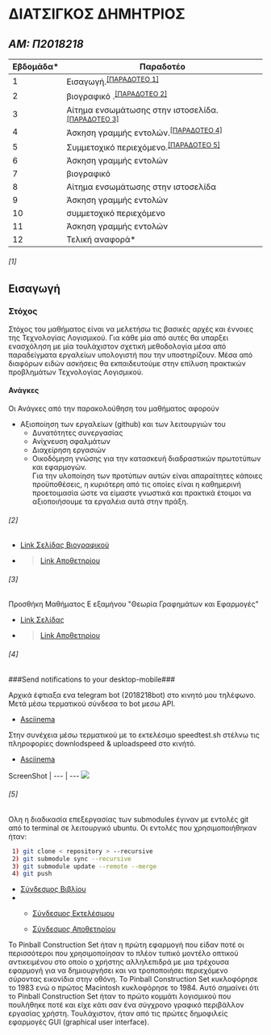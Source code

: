 # ΔΙΑΤΣΙΓΚΟΣ ΔΗΜΗΤΡΙΟΣ
## *ΑΜ: Π2018218*
| Εβδομάδα* | Παραδοτέο |
| --- | --- |
| 1 | Εισαγωγή.<sup><a href="#1">[ΠΑΡΑΔΟΤΕΟ 1]</a></sup> |
| 2 | βιογραφικό .<sup><a href="#2">[ΠΑΡΑΔΟΤΕΟ 2]</a></sup>|
| 3 | Αίτημα ενσωμάτωσης στην ιστοσελίδα.<sup><a href="#3">[ΠΑΡΑΔΟΤΕΟ 3]</a></sup>|
| 4 | Άσκηση γραμμής εντολών.<sup><a href="#4">[ΠΑΡΑΔΟΤΕΟ 4]</a></sup>|
| 5 | Συμμετοχικό περιεχόμενο.<sup><a href="#5">[ΠΑΡΑΔΟΤΕΟ 5]</a></sup>|
| 6 | Άσκηση γραμμής εντολών|
| 7 | βιογραφικό |
| 8 | Αίτημα ενσωμάτωσης στην ιστοσελίδα |
| 9 | Άσκηση γραμμής εντολών |
| 10 | συμμετοχικό περιεχόμενο |
| 11 | Άσκηση γραμμής εντολών |
| 12 | Τελική αναφορά* |

###### [1]
## Εισαγωγή

### Στόχος
Στόχος του μαθήματος είναι να μελετήσω τις βασικές αρχές και έννοιες της Τεχνολογίας Λογισμικού. 
Για κάθε μία από αυτές θα υπαρξει ενασχόληση με μία τουλάχιστον σχετική μεθοδολογία μέσα από παραδείγματα εργαλείων υπολογιστή που την υποστηρίζουν. 
Μέσα από διαφόρων ειδών ασκήσεις θα εκπαιδευτούμε στην επίλυση πρακτικών προβλημάτων Τεχνολογίας Λογισμικού.
 
 #### Ανάγκες
 Οι Ανάγκες από την παρακολούθηση του μαθήματος αφορoύν 
 - Aξιοποίηση των εργαλείων (github) και των λειτουργιών του 
   - Δυνατότητες συνεργασίας 
   - Ανίχνευση σφαλμάτων
   - Διαχείρηση εργασιών 
   - Oικοδόμηση γνώσης για την κατασκευή διαδραστικών πρωτοτύπων και εφαρμογών.<br/>
 Για την υλοποίηση των προτύπων αυτών είναι απαραίτητες κάποιες προϋποθέσεις, 
 η κυριότερη από τις οποίες είναι η καθημερινή προετοιμασία ώστε να είμαστε γνωστικά και πρακτικά έτοιμοι να αξιοποιήσουμε τα εργαλέια αυτά στην πράξη.
 
 ###### [2]
 - [Link Σελίδας Βιογραφικού](https://diatsigk.github.io/cv2/)
  - >[Link Aποθετηρίου](https://github.com/DIATSIGK/cv2/tree/master)

 ###### [3]
 
Προσθήκη Μαθήματος E εξαμήνου
"Θεωρία Γραφημάτων και Εφαρμογές"

 - [Link Σελίδας ]( https://blissful-knuth-a50c9f.netlify.app/courses/graph-theory-and-apps/)
  - >[Link Aποθετηρίου ]( https://github.com/ddiatsigk/sitegr/tree/demo-2018218)
 
 ###### [4]
 
###Send notifications to your desktop-mobile###

Αρχικά έφτιαξα ενα telegram bot (2018218bot) στο κινητό μου τηλέφωνο.
Μετά μέσω τερματικού σύνδεσα το bot μεσω ΑPI.
- [Αsciinema]( https://asciinema.org/a/rr5QIqN0vah0o1FHF8iuCwKl5)

Στην συνέχεια μέσω τερματικού με το εκτελέσιμο speedtest.sh στέλνω τις πληροφορίες downlodspeed & uploadspeed στο κινήτό.
- [Αsciinema]( https://asciinema.org/a/62htan6hwFZcOju1AzxlqmxId)

ScreenShot | 
--- | ---
![](https://raw.githubusercontent.com/DIATSIGK/sw/2018218/projects/2018218/mobile%20screenshot.jpg)

###### [5]

Ολη η διαδικασία επεξεργασίας των submodules έγιναν με εντολές git από to terminal σε λειτουργικό ubuntu.
Οι εντολές που χρησιμοποιήθηκαν ήταν:

```sh
 1) git clone < repository > --recursive  
 2) git submodule sync --recursive
 3) git submodule update --remote --merge
 4) git push
```

- [Σύνδεσμος Βιβλίου](https://romantic-varahamihira-b4537e.netlify.app/)
- - [Σύνδεσμος Εκτελέσιμου](https://romantic-varahamihira-b4537e.netlify.app//gallery/pinball-construction-set/)
  
  - [Σύνδεσμος Αποθετηρίου](https://github.com/DIATSIGK/site)

Το Pinball Construction Set ήταν η πρώτη εφαρμογή που είδαν ποτέ οι περισσότεροι που χρησιμοποίησαν το πλέον τυπικό μοντέλο οπτικού αντικειμένου στο οποίο ο χρήστης αλληλεπιδρά με μια τρέχουσα εφαρμογή για να δημιουργήσει και να τροποποιήσει περιεχόμενο σύροντας εικονίδια στην οθόνη. Το Pinball Construction Set κυκλοφόρησε το 1983 ενώ ο πρώτος Macintosh κυκλοφόρησε το 1984. Αυτό σημαίνει ότι το Pinball Construction Set ήταν το πρώτο κομμάτι λογισμικού που πουλήθηκε ποτέ και είχε κάτι σαν ένα σύγχρονο γραφικό περιβάλλον εργασίας χρήστη. Τουλάχιστον, ήταν από τις πρώτες δημοφιλείς εφαρμογές GUI (graphical user interface).
